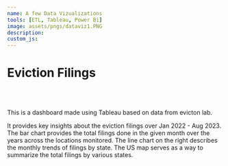 ```yaml
---
name: A few Data Vizualizations
tools: [ETL, Tableau, Power Bi]
image: assets/pngs/dataviz1.PNG
description:
custom_js: 
---
```



# Eviction Filings
<!--- 
<br>

<iframe title="Pages1" width="1140" height="541.25" src="https://app.powerbi.com/reportEmbed?reportId=b46cfa60-9aa6-4ccc-b6c0-e802b08ab6dc&autoAuth=true&ctid=44467e6f-462c-4ea2-823f-7800de5434e3&navContentPaneEnabled=false" frameborder="0" allowFullScreen="true"></iframe>

<br>
--->

<br>

<script type='module' src='https://us-east-1.online.tableau.com/javascripts/api/tableau.embedding.3.latest.min.js'></script><tableau-viz id='tableau-viz' src='https://us-east-1.online.tableau.com/t/rc46c7f0843809/views/Book4/MM2023W38' width='1200' height='940' hide-tabs toolbar='bottom' ></tableau-viz>

<br>

<p> This is a dashboard made using Tableau based on data from evicton lab. </p>
<p> It provides key insights about the eviction filings over Jan 2022 - Aug 2023. <br>
    The bar chart provides the total filings done in the given month over the years across the locations monitored. The line chart on the right describes the monthly trends of filings by state. The US map serves as a way to summarize the total filings by various states. 
</p>

